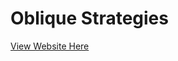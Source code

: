 # Oblique Strategies


[View Website Here](https://amygrahamie.github.io/oblique-strategies/obliquestrategies.html)

